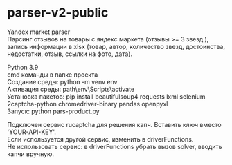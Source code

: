 # parser-v2-public  
Yandex market parser  
Парсинг отзывов на товары с яндекс маркета (отзывы >= 3 звезд ), запись информации в xlsx (товар, автор, количество звезд, достоинства, недостатки, отзыв, ссылки на фото, дата).  
  
Python 3.9  
cmd команды в папке проекта  
Создание среды: python -m venv env  
Активация среды: path\env\Scripts\activate  
Установка пакетов: pip install beautifulsoup4 requests lxml selenium 2captcha-python chromedriver-binary pandas openpyxl  
Запуск: python pars-product.py  
  
Подключен сервис rucaptcha для решения капч. Вставить ключ вместо 'YOUR-API-KEY'.  
Если используется другой сервис, изменить в driverFunctions.  
Не использовать сервис: в driverFunctions убрать вызов solver, вводить капчи вручную.
